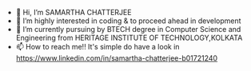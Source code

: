 - 👋 Hi, I’m SAMARTHA CHATTERJEE
- 👀 I’m highly interested in coding & to proceed ahead in development
- 🌱 I’m currently pursuing by BTECH degree in Computer Science and Engineering from HERITAGE INSTITUTE OF TECHNOLOGY,KOLKATA
- 📫 How to reach me!! It's simple do have a look in https://www.linkedin.com/in/samartha-chatterjee-b01721240

<!---
samchatt143/samchatt143 is a ✨ special ✨ repository because its `README.md` (this file) appears on your GitHub profile.
You can click the Preview link to take a look at your changes.
--->
